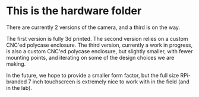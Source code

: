 # This is the hardware folder

There are currently 2 versions of the camera, and a third is on the way.

The first version is fully 3d printed.
The second version relies on a custom CNC'ed polycase enclosure. 
The third version, currently a work in progress, is also a custom CNC'ed polycase enclosure, but slightly smaller, with fewer mounting points, and iterating on some of the design choices we are making. 

In the future, we hope to provide a smaller form factor, but the full size RPi-branded 7 inch touchscreen is extremely nice to work with in the field (and in the lab).

